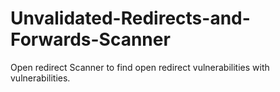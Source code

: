 # Unvalidated-Redirects-and-Forwards-Scanner
Open redirect Scanner to find open redirect vulnerabilities with vulnerabilities.
